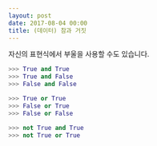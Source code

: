 ```yaml
---
layout: post
date: 2017-08-04 00:00
title: (데이터) 참과 거짓  
---
```

<div id="ppt" markdown="1">

자신의 표현식에서 부울을 사용할 수도 있습니다.
```python
>>> True and True
>>> True and False
>>> False and False

>>> True or True
>>> False or True
>>> False or False

>>> not True and True
>>> not True or True
```
</div>

<div id="desc" markdown="1">
</div>
